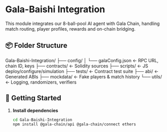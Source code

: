 # Gala-Baishi Integration

This module integrates our 8-ball-pool AI agent with Gala Chain, handling match routing, player profiles, rewards and on-chain bridging.

## 📦 Folder Structure

Gala-Baishi-Integration/
├── config/
│ └── galaConfig.json ← RPC URL, chain ID, keys
├── contracts/ ← Solidity sources
├── scripts/ ← JS deploy/configure/simulation
├── tests/ ← Contract test suite
├── abi/ ← Generated ABIs
├── mockdata/ ← Fake players & match history
└── utils/ ← Logging, randomizers, verifiers

## 🚀 Getting Started

1. **Install dependencies**
   ```bash
   cd Gala-Baishi-Integration
   npm install @gala-chain/api @gala-chain/connect ethers
   ```
